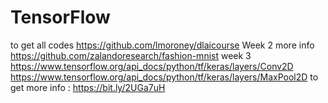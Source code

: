 # TensorFlow
to get all codes https://github.com/lmoroney/dlaicourse
Week 2 more info https://github.com/zalandoresearch/fashion-mnist
week 3 
https://www.tensorflow.org/api_docs/python/tf/keras/layers/Conv2D
https://www.tensorflow.org/api_docs/python/tf/keras/layers/MaxPool2D
to get more info : https://bit.ly/2UGa7uH
